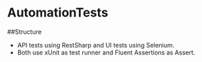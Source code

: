 # AutomationTests
##Structure
- API tests using RestSharp and UI tests using Selenium. 
- Both use xUnit as test runner and Fluent Assertions as Assert.
